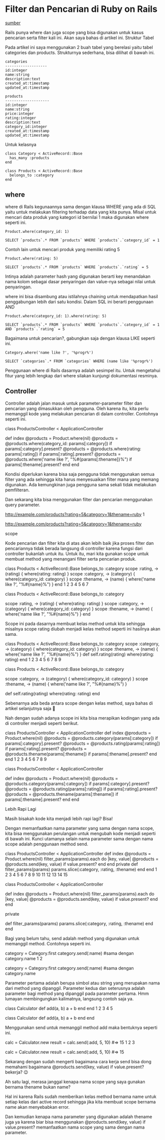 # Filter dan Pencarian di Ruby on Rails
[sumber](http://agung-setiawan.com/filter-dan-pencarian-di-ruby-rails/)


Rails punya where dan juga scope yang bisa digunakan untuk kasus pencarian serta filter kali ini. Akan saya bahas di artikel ini.
Struktur Tabel

Pada artikel ini saya menggunakan 2 buah tabel yang berelasi yaitu tabel categories dan products. Strukturnya sederhana, bisa dilihat di bawah ini.

	categories
	-------------------
	id:integer
	name:string
	description:text
	created_at:timestamp
	updated_at:timestamp
	 
	products
	--------------------
	id:integer
	name:string
	price:integer
	rating:integer
	description:text
	category_id:integer
	created_at:timestamp
	updated_at:timestamp


Untuk kelasnya

	class Category < ActiveRecord::Base
	  has_many :products
	end
	
	class Products < ActiveRecord::Base
	  belongs_to :category
	end	

## where

where di Rails kegunaannya sama dengan klausa WHERE yang ada di SQL yaitu untuk melakukan filtering terhadap data yang kita punya. Misal untuk mencari data produk yang kategori id bernilai 1 maka digunakan where seperti ini.

	Product.where(category_id: 1)
	 
	SELECT `products`.* FROM `products` WHERE `products`.`category_id` = 1

Contoh lain untuk mencari produk yang memiliki rating 5

	Product.where(rating: 5)
	 
	SELECT `products`.* FROM `products` WHERE `products`.`rating` = 5


Intinya adalah parameter hash yang digunakan berarti key menandakan nama kolom sebagai dasar penyaringan dan value-nya sebagai nilai untuk penyaringan.

where ini bisa disambung atau istilahnya chaining untuk mendapatkan hasil penggabungan lebih dari satu kondisi. Dalam SQL ini berarti penggunaan AND

	Product.where(category_id: 1).where(rating: 5)
	 
	SELECT `products`.* FROM `products` WHERE `products`.`category_id` = 1 AND `products`.`rating` = 5

Bagaimana untuk pencarian?, gabungkan saja dengan klausa LIKE seperti ini.
	
	Category.where('name like ?', '%progr%')
 
	SELECT `categories`.* FROM `categories` WHERE (name like '%progr%')

Penggunaan where di Rails dasarnya adalah sesimpel itu. Untuk mengetahui fitur yang lebih lengkap dari where silakan kunjungi dokumentasi resminya.

## Controller

Controller adalah jalan masuk untuk parameter-parameter filter dan pencarian yang dimasukkan oleh pengguna. Oleh karena itu, kita perlu memanggil kode yang melakukan pencarian di dalam controller. Contohnya seperti ini.

class ProductsController < ApplicationController
  
  def index
    @products = Product.where(nil)
    @products = @products.where(category_id: params[:category]) if params[:category].present?
    @products = @products.where(rating: params[:rating]) if params[:rating].present?
    @products = @products.where('name like ?', "%#{params[:thename]}%") if params[:thename].present?
  end
end

Kondisi diperlukan karena bisa saja pengguna tidak menggunakan semua filter yang ada sehingga kita harus menyesuaikan filter mana yang memang digunakan. Ada kemungkinan juga pengguna sama sekali tidak melakukan pemfilteran.

Dan sekarang kita bisa menggunakan filter dan pencarian menggunakan query parameter.

http://example.com/products?rating=5&category=1&thename=ruby
1
	
http://example.com/products?rating=5&category=1&thename=ruby

scope

Kode pencarian dan filter kita di atas akan lebih baik jika proses filter dan pencariannya tidak berada langsung di controller karena fungsi dari controller bukanlah untuk itu. Untuk itu, mari kita gunakan scope untuk membuat method yang menangani filter serta pencarian produk.

class Products < ActiveRecord::Base belongs_to :category scope :rating, -> (rating) { where(rating: rating) } scope :category, -> (category) { where(category_id: category) } scope :thename, -> (name) { where('name like ?', "%#{name}%") } end
1
2
3
4
5
6
7
	
class Products < ActiveRecord::Base
  belongs_to :category
 
  scope :rating, -> (rating) { where(rating: rating) }
  scope :category, -> (category) { where(category_id: category) }
  scope :thename, -> (name) { where('name like ?', "%#{name}%") }
end

Scope ini pada dasarnya membuat kelas method untuk kita sehingga misalnya scope rating diubah menjadi kelas method seperti ini hasilnya akan sama.

class Products < ActiveRecord::Base belongs_to :category scope :category, -> (category) { where(category_id: category) } scope :thename, -> (name) { where('name like ?', "%#{name}%") } def self.rating(rating) where(rating: rating) end
1
2
3
4
5
6
7
8
9
	
class Products < ActiveRecord::Base
  belongs_to :category
 
  scope :category, -> (category) { where(category_id: category) }
  scope :thename, -> (name) { where('name like ?', "%#{name}%") }
 
  def self.rating(rating)
    where(rating: rating)
  end

Sebenarnya ada beda antara scope dengan kelas method, saya bahas di artikel selanjutnya saja 🙂

Nah dengan sudah adanya scope ini kita bisa merapikan kodingan yang ada di controller menjadi seperti berikut.

class ProductsController < ApplicationController def index @products = Product.where(nil) @products = @products.category(params[:category]) if params[:category].present? @products = @products.rating(params[:rating]) if params[:rating].present? @products = @products.thename(params[:thename]) if params[:thename].present? end end
1
2
3
4
5
6
7
8
9
	
class ProductsController < ApplicationController
  
  def index
    @products = Product.where(nil)
    @products = @products.category(params[:category]) if params[:category].present?
    @products = @products.rating(params[:rating]) if params[:rating].present?
    @products = @products.thename(params[:thename]) if params[:thename].present?
  end
end

Lebih Rapi Lagi

Masih bisakah kode kita menjadi lebih rapi lagi?
Bisa!

Dengan memanfaatkan nama parameter yang sama dengan nama scope, kita bisa menggunakan perulangan untuk mengubah kode menjadi seperti di bawah ini. Kunci utamanya selain nama parameter sama dengan nama scope adalah penggunaan method send.

class ProductsController < ApplicationController def index @products = Product.where(nil) filter_params(params).each do |key, value| @products = @products.send(key, value) if value.present? end end private def filter_params(params) params.slice(:category, :rating, :thename) end end
1
2
3
4
5
6
7
8
9
10
11
12
13
14
15
	
class ProductsController < ApplicationController
  
  def index
    @products = Product.where(nil)
    filter_params(params).each do |key, value|
      @products = @products.send(key, value) if value.present?
    end
  end
 
  private
 
  def filter_params(params)
    params.slice(:category, :rating, :thename)
  end
end

Bagi yang belum tahu, send adalah method yang digunakan untuk memanggil method. Contohnya seperti ini.

category = Category.first category.send(:name) #sama dengan category.name
1
2
	
category = Category.first
category.send(:name) #sama dengan category.name

Parameter pertama adalah berupa simbol atau string yang merupakan nama dari method yang dipanggil. Parameter kedua dan seterusnya adalah parameter bagi method yang dipanggil pada parameter pertama. Hmm lumayan membingungkan kalimatnya, langsung contoh saja ya.

class Calculator def add(a, b) a + b end end
1
2
3
4
5
	
class Calculator
  def add(a, b)
    a + b
  end
end

Menggunakan send untuk memanggil method add maka bentuknya seperti ini.

calc = Calculator.new result = calc.send(:add, 5, 10) #=> 15
1
2
3
	
calc = Calculator.new
result = calc.send(:add, 5, 10)
#=> 15

Sekarang dengan sudah mengerti bagaimana cara kerja send bisa dong memahami bagaimana @products.send(key, value) if value.present? bekerja? 😉

Ah satu lagi, merasa janggal kenapa nama scope yang saya gunakan bernama thename bukan name?

Hal ini karena Rails sudah memberikan kelas method bernama name untuk setiap kelas dari active record sehingga jika kita membuat scope bernama name akan menyebabkan error.

Dan kemudian kenapa nama parameter yang digunakan adalah thename juga ya karena biar bisa menggunakan @products.send(key, value) if value.present? memanfaatkan nama scope yang sama dengan nama parameter.




